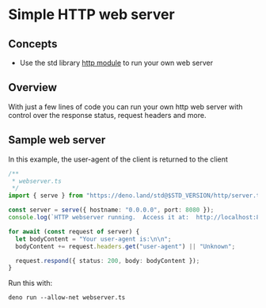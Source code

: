 <!-- L1..1
# Simple HTTP web server
-->

# Simple HTTP web server

<!-- L3..3
## Concepts
-->

## Concepts

<!-- L5..6
- Use the std library [http module](https://deno.land/std@$STD_VERSION/http) to
  run your own web server
-->

- Use the std library [http module](https://deno.land/std@$STD_VERSION/http) to
  run your own web server

<!-- L8..8
## Overview
-->

## Overview

<!-- L10..11
With just a few lines of code you can run your own http web server with control
over the response status, request headers and more.
-->

With just a few lines of code you can run your own http web server with control
over the response status, request headers and more.

<!-- L13..13
## Sample web server
-->

## Sample web server

<!-- L15..15
In this example, the user-agent of the client is returned to the client
-->

In this example, the user-agent of the client is returned to the client

<!-- L17..32
```typescript
/** 
 * webserver.ts 
 */
import { serve } from "https://deno.land/std@$STD_VERSION/http/server.ts";

const server = serve({ hostname: "0.0.0.0", port: 8080 });
console.log(`HTTP webserver running.  Access it at:  http://localhost:8080/`);

for await (const request of server) {
  let bodyContent = "Your user-agent is:\n\n";
  bodyContent += request.headers.get("user-agent") || "Unknown";

  request.respond({ status: 200, body: bodyContent });
}
```
-->

```typescript
/** 
 * webserver.ts 
 */
import { serve } from "https://deno.land/std@$STD_VERSION/http/server.ts";

const server = serve({ hostname: "0.0.0.0", port: 8080 });
console.log(`HTTP webserver running.  Access it at:  http://localhost:8080/`);

for await (const request of server) {
  let bodyContent = "Your user-agent is:\n\n";
  bodyContent += request.headers.get("user-agent") || "Unknown";

  request.respond({ status: 200, body: bodyContent });
}
```

<!-- L34..34
Run this with:
-->

Run this with:

<!-- L36..38
```shell
deno run --allow-net webserver.ts
```
-->

```shell
deno run --allow-net webserver.ts
```
